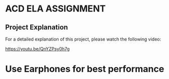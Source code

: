 # ACD ELA ASSIGNMENT
## Project Explanation

For a detailed explanation of this project, please watch the following video:

https://youtu.be/QnYZPsy0h7g

# Use Earphones for best performance
